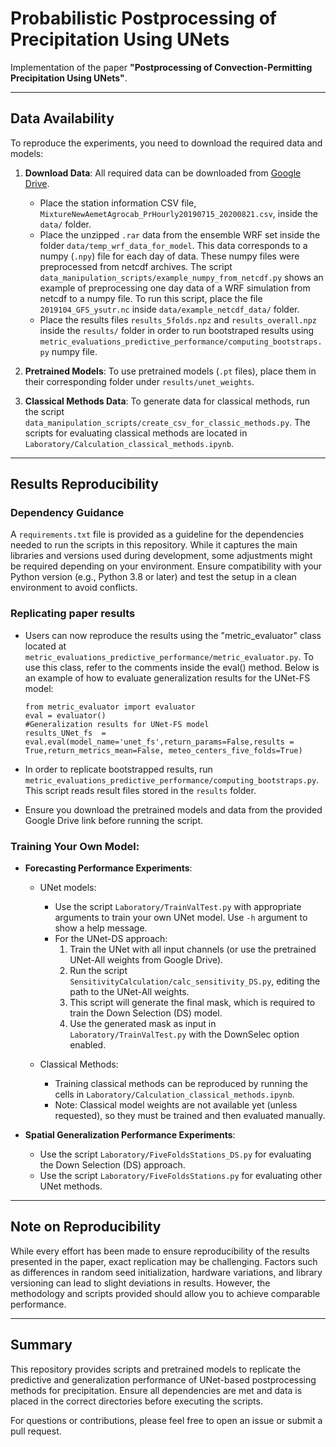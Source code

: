 # Probabilistic Postprocessing of Precipitation Using UNets

Implementation of the paper **"Postprocessing of Convection-Permitting Precipitation Using UNets"**.

---

## Data Availability

To reproduce the experiments, you need to download the required data and models:

1. **Download Data**: All required data can be downloaded from [Google Drive](https://drive.google.com/drive/folders/1FEzji7PpGvqXzRPBh961NDqujRgPf7JZ?usp=sharing).
   - Place the station information CSV file, `MixtureNewAemetAgrocab_PrHourly20190715_20200821.csv`, inside the `data/` folder.
   - Place the unzipped `.rar` data from the ensemble WRF set inside the folder `data/temp_wrf_data_for_model`. This data corresponds to a numpy (`.npy`) file for each day of data. These numpy files were preprocessed from netcdf archives. The script `data_manipulation_scripts/example_numpy_from_netcdf.py` shows an example of preprocessing one day data of a WRF simulation from netcdf to a numpy file. To run this script, place the file `2019104_GFS_ysutr.nc` inside `data/example_netcdf_data/` folder.
   - Place the results files `results_5folds.npz` and `results_overall.npz` inside the `results/` folder in order to run bootstraped results using `metric_evaluations_predictive_performance/computing_bootstraps.py` numpy file.

2. **Pretrained Models**: To use pretrained models (`.pt` files), place them in their corresponding folder under `results/unet_weights`.

3. **Classical Methods Data**: To generate data for classical methods, run the script `data_manipulation_scripts/create_csv_for_classic_methods.py`. The scripts for evaluating classical methods are located in `Laboratory/Calculation_classical_methods.ipynb`.

---

## Results Reproducibility

### Dependency Guidance

A `requirements.txt` file is provided as a guideline for the dependencies needed to run the scripts in this repository. While it captures the main libraries and versions used during development, some adjustments might be required depending on your environment. Ensure compatibility with your Python version (e.g., Python 3.8 or later) and test the setup in a clean environment to avoid conflicts.

### Replicating paper results

- Users can now reproduce the results using the "metric_evaluator" class located at `metric_evaluations_predictive_performance/metric_evaluator.py`. To use this class, refer to the comments inside the eval() method. Below is an example of how to evaluate generalization results for the UNet-FS model:
  
  ```
  from metric_evaluator import evaluator
  eval = evaluator()
  #Generalization results for UNet-FS model
  results_UNet_fs  = eval.eval(model_name='unet_fs',return_params=False,results = True,return_metrics_mean=False, meteo_centers_five_folds=True)
  ```
- In order to replicate bootstrapped results, run `metric_evaluations_predictive_performance/computing_bootstraps.py`. This script reads result files stored in the `results` folder.
- Ensure you download the pretrained models and data from the provided Google Drive link before running the script.

### Training Your Own Model:
- **Forecasting Performance Experiments**:
  - UNet models:
    - Use the script `Laboratory/TrainValTest.py` with appropriate arguments to train your own UNet model. Use `-h` argument to show a help message.
    - For the UNet-DS approach:
      1. Train the UNet with all input channels (or use the pretrained UNet-All weights from Google Drive).
      2. Run the script `SensitivityCalculation/calc_sensitivity_DS.py`, editing the path to the UNet-All weights.
      3. This script will generate the final mask, which is required to train the Down Selection (DS) model.
      4. Use the generated mask as input in `Laboratory/TrainValTest.py` with the DownSelec option enabled.

  - Classical Methods:
    - Training classical methods can be reproduced by running the cells in `Laboratory/Calculation_classical_methods.ipynb`.
    - Note: Classical model weights are not available yet (unless requested), so they must be trained and then evaluated manually.

- **Spatial Generalization Performance Experiments**:
  - Use the script `Laboratory/FiveFoldsStations_DS.py` for evaluating the Down Selection (DS) approach.
  - Use the script `Laboratory/FiveFoldsStations.py` for evaluating other UNet methods.

---

## Note on Reproducibility

While every effort has been made to ensure reproducibility of the results presented in the paper, exact replication may be challenging. Factors such as differences in random seed initialization, hardware variations, and library versioning can lead to slight deviations in results. However, the methodology and scripts provided should allow you to achieve comparable performance.

---

## Summary

This repository provides scripts and pretrained models to replicate the predictive and generalization performance of UNet-based postprocessing methods for precipitation. Ensure all dependencies are met and data is placed in the correct directories before executing the scripts.

For questions or contributions, please feel free to open an issue or submit a pull request.
